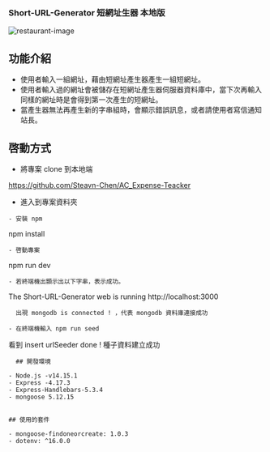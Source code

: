 ### Short-URL-Generator 短網址生器 本地版

![restaurant-image](https://github.com/Steavn-Chen/AC_Expense-Teacker/blob/main/public/image/%E8%A8%BB%E5%86%8A%E9%A0%81.PNG)

## 功能介紹

- 使用者輸入一組網址，藉由短網址產生器產生一組短網址。
- 使用者輸入過的網址會被儲存在短網址產生器伺服器資料庫中，當下次再輸入同樣的網址時是會得到第一次產生的短網址。
- 當產生器無法再產生新的字串組時，會顯示錯誤訊息，或者請使用者寫信通知站長。

## 啓動方式

- 將專案 clone 到本地端

https://github.com/Steavn-Chen/AC_Expense-Teacker

- 進入到專案資料夾
```
- 安裝 npm
```
  npm install
```
- 啓動專案
```
  npm run dev
```
- 若終端機出顥示出以下字串，表示成功。
```
 The Short-URL-Generator web is running http://localhost:3000
```
  出現 mongodb is connected ! ，代表 mongodb 資料庫連接成功

- 在終端機輸入 npm run seed
```
  看到 insert urlSeeder done ! 種子資料建立成功
```
  ## 開發環境

- Node.js -v14.15.1
- Express -4.17.3
- Express-Handlebars-5.3.4
- mongoose 5.12.15


## 使用的套件

- mongoose-findoneorcreate: 1.0.3
- dotenv: ^16.0.0

